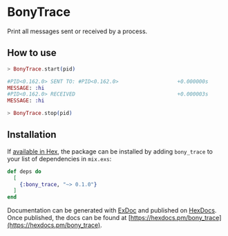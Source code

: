 # BonyTrace

Print all messages sent or received by a process.


## How to use
```ex
> BonyTrace.start(pid)

#PID<0.162.0> SENT TO: #PID<0.162.0>                   +0.000000s
MESSAGE: :hi
#PID<0.162.0> RECEIVED                                 +0.000003s
MESSAGE: :hi

> BonyTrace.stop(pid)
```

## Installation

If [available in Hex](https://hex.pm/docs/publish), the package can be installed
by adding `bony_trace` to your list of dependencies in `mix.exs`:

```elixir
def deps do
  [
    {:bony_trace, "~> 0.1.0"}
  ]
end
```

Documentation can be generated with [ExDoc](https://github.com/elixir-lang/ex_doc)
and published on [HexDocs](https://hexdocs.pm). Once published, the docs can
be found at [https://hexdocs.pm/bony_trace](https://hexdocs.pm/bony_trace).

